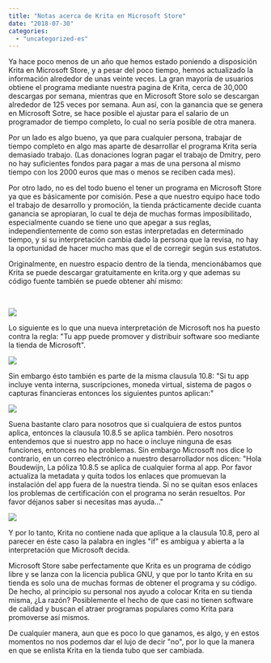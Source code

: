 ```yaml
---
title: "Notas acerca de Krita en Microsoft Store"
date: "2018-07-30"
categories: 
  - "uncategorized-es"
---
```


Ya hace poco menos de un año que hemos estado poniendo a disposición Krita en Microsoft Store, y a pesar del poco tiempo, hemos actualizado la información alrededor de unas veinte veces. La gran mayoría de usuarios obtiene el programa mediante nuestra pagina de Krita, cerca de 30,000 descargas por semana, mientras que en Microsoft Store solo se descargan alrededor de 125 veces por semana. Aun así, con la ganancia que se genera en Microsoft Sotre, se hace posible el ajustar para el salario de un programador de tiempo completo, lo cual no sería posible de otra manera.

Por un lado es algo bueno, ya que para cualquier persona, trabajar de tiempo completo en algo mas aparte de desarrollar el programa Krita sería demasiado trabajo. (Las donaciones logran pagar el trabajo de Dmitry, pero no hay suficientes fondos para pagar a mas de una persona al mismo tiempo con los 2000 euros que mas o menos se reciben cada mes).

Por otro lado, no es del todo bueno el tener un programa en Microsoft Store ya que es básicamente por comisión. Pese a que nuestro equipo hace todo el trabajo de desarrollo y promoción, la tienda prácticamente decide cuanta ganancia se apropiaran, lo cual te deja de muchas formas imposibilitado, especialmente cuando se tiene uno que apegar a sus reglas, independientemente de como son estas interpretadas en determinado tiempo, y si su interpretación cambia dado la persona que la revisa, no hay la oportunidad de hacer mucho mas que el de corregir según sus estatutos.

Originalmente, en nuestro espacio dentro de la tienda, mencionábamos que Krita se puede descargar gratuitamente en krita.org y que ademas su código fuente también se puede obtener ahí mismo:

 

[![](../images/store_listing-1024x980.png)](https://krita.org/wp-content/uploads/2018/07/store_listing.png)

Lo siguiente es lo que una nueva interpretación de Microsoft nos ha puesto contra la regla: "Tu app puede promover y distribuir software soo mediante la tienda de Microsoft".

[![](../images/Screenshot_20180730_151859.png)](https://krita.org/wp-content/uploads/2018/07/Screenshot_20180730_151859.png)

Sin embargo ésto también es parte de la misma clausula 10.8: "Si tu app incluye venta interna, suscripciones, moneda virtual, sistema de pagos o capturas financieras entonces los siguientes puntos aplican:"

[![](../images/Screenshot_20180730_151934-1024x138.png)](https://krita.org/wp-content/uploads/2018/07/Screenshot_20180730_151934.png)

Suena bastante claro para nosotros que si cualquiera de estos puntos aplica, entonces la clausula 10.8.5 se aplica también. Pero nosotros entendemos que si nuestro app no hace o incluye ninguna de esas funciones, entonces no ha problemas. Sin embargo Microsoft nos dice lo contrario, en un correo electrónico a nuestro desarrollador nos dicen: "Hola Boudewijn, La póliza 10.8.5 se aplica de cualquier forma al app. Por favor actualiza la metadata y quita todos los enlaces que promuevan la instalación del app fuera de la nuestra tienda. Si no se quitan esos enlaces los problemas de certificación con el programa no serán resueltos. Por favor déjanos saber si necesitas mas ayuda..."

[![](../images/mail_microsoft-1024x443.png)](https://krita.org/wp-content/uploads/2018/07/mail_microsoft.png)

Y por lo tanto, Krita no contiene nada que aplique a la clausula 10.8, pero al parecer en éste caso la palabra en ingles "if" es ambigua y abierta a la interpretación que Microsoft decida.

Microsoft Store sabe perfectamente que Krita es un programa de código libre y se lanza con la licencia publica GNU, y que por lo tanto Krita en su tienda es solo una de muchas formas de obtener el programa y su código. De hecho, al principio su personal nos ayudo a colocar Krita en su tienda misma, ¿La razón? Posiblemente el hecho de que casi no tienen software de calidad y buscan el atraer programas populares como Krita para promoverse así mismos.

De cualquier manera, aun que es poco lo que ganamos, es algo, y en estos momentos no nos podemos dar el lujo de decir "no", por lo que la manera en que se enlista Krita en la tienda tubo que ser cambiada.
